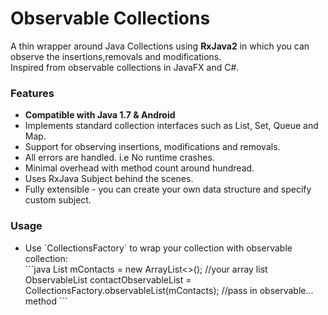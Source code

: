 # Observable Collections
A thin wrapper around Java Collections using <b>RxJava2</b> in which you can observe the insertions,removals and modifications.<br/>Inspired from observable collections in JavaFX and C#.<br/>

<h3>Features</h3>
<ul>
<li><b>Compatible with Java 1.7 & Android</b></li>
<li>Implements standard collection interfaces such as List, Set, Queue and Map.</li>
<li>Support for observing insertions, modifications and removals.</li>
<li>All errors are handled. i.e No runtime crashes.</li>
<li>Minimal overhead with method count around hundread.</li>
<li>Uses RxJava Subject behind the scenes.</li>
<li>Fully extensible - you can create your own data structure and specify custom subject.</li>
</ul>

<h3>Usage</h3>
<ul>
<li>Use `CollectionsFactory` to wrap your collection with observable collection:</li>
```java
 List<Contact> mContacts = new ArrayList<>(); //your array list
 ObservableList<Contact> contactObservableList = CollectionsFactory.observableList(mContacts); //pass in observable... method
 ```


